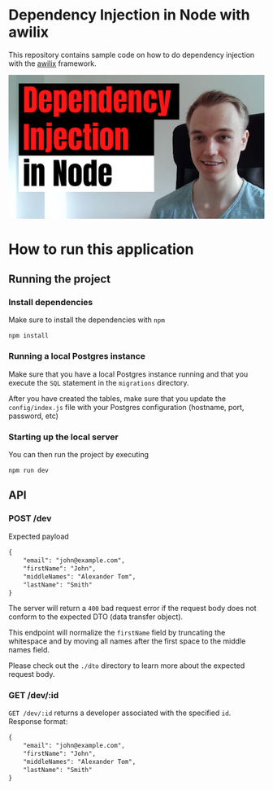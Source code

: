 # Dependency Injection in Node with awilix

This repository contains sample code on how to do dependency injection with the [awilix](https://github.com/jeffijoe/awilix) framework.

[![Request body validation in Node](images/dependency-injection-in-node.png)](https://www.youtube.com/playlist?list=PL1Nml43UBm6ez_JKgCUpgkwfh9oQLjVmm)


# How to run this application

## Running the project

### Install dependencies

Make sure to install the dependencies with `npm`

```
npm install
```

### Running a local Postgres instance

Make sure that you have a local Postgres instance running and that you execute the `SQL` statement in the `migrations` directory.

After you have created the tables, make sure that you update the `config/index.js` file with your Postgres configuration (hostname, port, password, etc)

### Starting up the local server

You can then run the project by executing

```
npm run dev
```

## API

### POST /dev

Expected payload

```
{
    "email": "john@example.com",
    "firstName": "John",
    "middleNames": "Alexander Tom",
    "lastName": "Smith"
}
```

The server will return a `400` bad request error if the request body does not conform to the expected DTO (data transfer object).

This endpoint will normalize the `firstName` field by truncating the whitespace and by moving all names after the first space to the middle names field.

Please check out the `./dto` directory to learn more about the expected request body.

### GET /dev/:id

`GET /dev/:id` returns a developer associated with the specified `id`.
Response format:

```
{
    "email": "john@example.com",
    "firstName": "John",
    "middleNames": "Alexander Tom",
    "lastName": "Smith"
}
```
